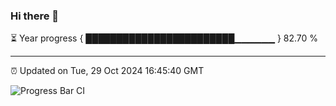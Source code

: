 ### Hi there 👋

⏳ Year progress { ████████████████████████▁▁▁▁▁▁ } 82.70 %

---

⏰ Updated on Tue, 29 Oct 2024 16:45:40 GMT

![Progress Bar CI](https://github.com/IshwaranRudhara/GIT-ACTION/workflows/Progress%20Bar%20CI/badge.svg)
